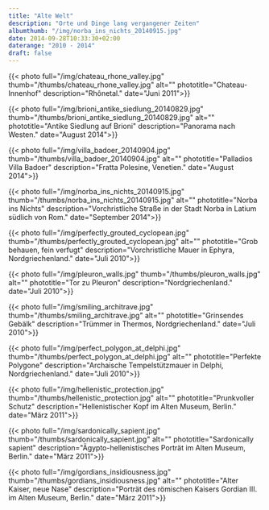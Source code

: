 ```yaml
---
title: "Alte Welt"
description: "Orte und Dinge lang vergangener Zeiten"
albumthumb: "/img/norba_ins_nichts_20140915.jpg"
date: 2014-09-28T10:33:30+02:00
daterange: "2010 - 2014"
draft: false
---
```


{{< photo full="/img/chateau_rhone_valley.jpg" thumb="/thumbs/chateau_rhone_valley.jpg" alt="" phototitle="Chateau-Innenhof" description="Rhônetal." date="Juni 2011">}}

{{< photo full="/img/brioni_antike_siedlung_20140829.jpg" thumb="/thumbs/brioni_antike_siedlung_20140829.jpg" alt="" phototitle="Antike Siedlung auf Brioni" description="Panorama nach Westen." date="August 2014">}}

{{< photo full="/img/villa_badoer_20140904.jpg" thumb="/thumbs/villa_badoer_20140904.jpg" alt="" phototitle="Palladios Villa Badoer" description="Fratta Polesine, Venetien." date="August 2014">}}

{{< photo full="/img/norba_ins_nichts_20140915.jpg" thumb="/thumbs/norba_ins_nichts_20140915.jpg" alt="" phototitle="Norba ins Nichts" description="Vorchristliche Straße in der Stadt Norba in Latium südlich von Rom." date="September 2014">}}

{{< photo full="/img/perfectly_grouted_cyclopean.jpg" thumb="/thumbs/perfectly_grouted_cyclopean.jpg" alt="" phototitle="Grob behauen, fein verfugt" description="Vorchristliche Mauer in Ephyra, Nordgriechenland." date="Juli 2010">}}

{{< photo full="/img/pleuron_walls.jpg" thumb="/thumbs/pleuron_walls.jpg" alt="" phototitle="Tor zu Pleuron" description="Nordgriechenland." date="Juli 2010">}}

{{< photo full="/img/smiling_architrave.jpg" thumb="/thumbs/smiling_architrave.jpg" alt="" phototitle="Grinsendes Gebälk" description="Trümmer in Thermos, Nordgriechenland." date="Juli 2010">}}

{{< photo full="/img/perfect_polygon_at_delphi.jpg" thumb="/thumbs/perfect_polygon_at_delphi.jpg" alt="" phototitle="Perfekte Polygone" description="Archaische Tempelstützmauer in Delphi, Nordgriechenland." date="Juli 2010">}}

{{< photo full="/img/hellenistic_protection.jpg" thumb="/thumbs/hellenistic_protection.jpg" alt="" phototitle="Prunkvoller Schutz" description="Hellenistischer Kopf im Alten Museum, Berlin." date="März 2011">}}

{{< photo full="/img/sardonically_sapient.jpg" thumb="/thumbs/sardonically_sapient.jpg" alt="" phototitle="Sardonically sapient" description="Ägypto-hellenistisches Porträt im Alten Museum, Berlin." date="März 2011">}}

{{< photo full="/img/gordians_insidiousness.jpg" thumb="/thumbs/gordians_insidiousness.jpg" alt="" phototitle="Alter Kaiser, neue Nase" description="Porträt des römischen Kaisers Gordian III. im Alten Museum, Berlin." date="März 2011">}}



